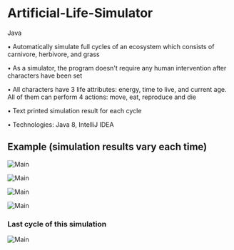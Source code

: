 # Artificial-Life-Simulator
Java

•	Automatically simulate full cycles of an ecosystem which consists of carnivore, herbivore, and grass

•	As a simulator, the program doesn't require any human intervention after characters have been set

•	All characters have 3 life attributes: energy, time to live, and current age. All of them can perform 4 actions: move, eat, reproduce and die

•	Text printed simulation result for each cycle

•	Technologies: Java 8, IntelliJ IDEA


## Example (simulation results vary each time)
![Main](http://f.cl.ly/items/04143j3n3w0R2S1L0P19/1.gif)

![Main](http://f.cl.ly/items/1F3f0N0b1j1e12410m1T/2.gif)

![Main](http://f.cl.ly/items/1z1F050v2G223F0i2y1K/3.gif)

![Main](http://f.cl.ly/items/052c3D1w2f090R0V352p/4.gif)
### Last cycle of this simulation
![Main](http://f.cl.ly/items/3Q3D1P201c39240R0g2q/5.png)
